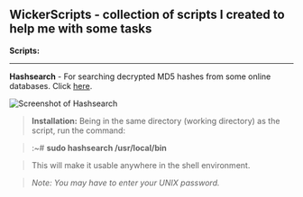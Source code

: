 **WickerScripts - collection of scripts I created to help me with some tasks**
------------------------------------------------------------------------

**Scripts:**

----------

**Hashsearch** - For searching decrypted MD5 hashes from some online databases. Click [here](https://github.com/wickerlabs/WickerScripts/blob/master/Shell/hashsearch).
 
![Screenshot of Hashsearch](https://s25.postimg.org/jvdctflxr/hashsearch.png)

> **Installation:**
> Being in the same directory (working directory) as the script, run the command:

> :~# **sudo hashsearch /usr/local/bin**

> This will make it usable anywhere in the shell environment.

> *Note: You may have to enter your UNIX password.*
